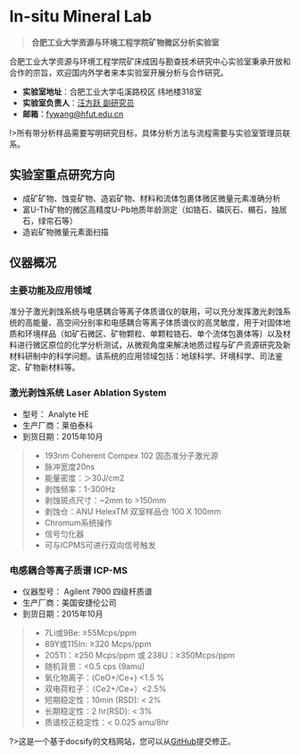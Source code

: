# In-situ Mineral Lab

> **合肥工业大学资源与环境工程学院矿物微区分析实验室**

合肥工业大学资源与环境工程学院矿床成因与勘查技术研究中心实验室秉承开放和合作的宗旨，欢迎国内外学者来本实验室开展分析与合作研究。

- **实验室地址**：合肥工业大学屯溪路校区 纬地楼318室
- **实验室负责人**：[汪方跃 副研究员](http://geoscience.hfut.edu.cn/2022/0511/c11047a277949/page.htm)
- **邮箱**：fywang@hfut.edu.cn

!>所有带分析样品需要写明研究目标，具体分析方法与流程需要与实验室管理员联系。

## 实验室重点研究方向
- 成矿矿物、蚀变矿物、造岩矿物、材料和流体包裹体微区微量元素准确分析
- 富U-Th矿物的微区高精度U-Pb地质年龄测定（如锆石、磷灰石、榍石，独居石，绿帘石等）
- 造岩矿物微量元素面扫描

## 仪器概况

### 主要功能及应用领域

准分子激光剥蚀系统与电感耦合等离子体质谱仪的联用，可以充分发挥激光剥蚀系统的高能量、高空间分别率和电感耦合等离子体质谱仪的高灵敏度，用于对固体地质和环境样品（如矿石微区、矿物颗粒、单颗粒锆石、单个流体包裹体等）以及材料进行微区原位的化学分析测试，从微观角度来解决地质过程与矿产资源研究及新材料研制中的科学问题。该系统的应用领域包括：地球科学、环境科学、司法鉴定、矿物新材料等。

### 激光剥蚀系统 Laser Ablation System

- 型号： Analyte HE
- 生产厂商：莱伯泰科
- 到货日期：2015年10月

> - 193nm Coherent Compex 102 固态准分子激光源
> - 脉冲宽度20ns
> - 能量密度：＞30J/cm2
> - 剥蚀频率：1-300Hz
> - 剥蚀斑点尺寸：~2mm to >150mm
> - 剥蚀仓：ANU HelexTM 双室样品仓 100 X 100mm
> - Chromum系统操作
> - 信号匀化器
> - 可与ICPMS可进行双向信号触发

### 电感耦合等离子质谱 ICP-MS

- 仪器型号： Agilent 7900 四级杆质谱
- 生产厂商：美国安捷伦公司
- 到货日期：2015年10月


> - 7Li或9Be: ≥55Mcps/ppm
> - 89Y或115In: ≥320 Mcps/ppm
> - 205Tl：≥250 Mcps/ppm 或 238U：≥350Mcps/ppm
> - 随机背景：<0.5 cps (9amu)
> - 氧化物离子：(CeO+/Ce+) <1.5 %
> - 双电荷粒子：（Ce2+/Ce+）<2.5%
> - 短期稳定性：10min (RSD): < 2%
> - 长期稳定性：2 hr(RSD): < 3%
> - 质谱校正稳定性：< 0.025 amu/8hr

?>这是一个基于docsify的文档网站，您可以从[GitHub](https://github.com/luminouskk/LA_Docs)提交修正。
